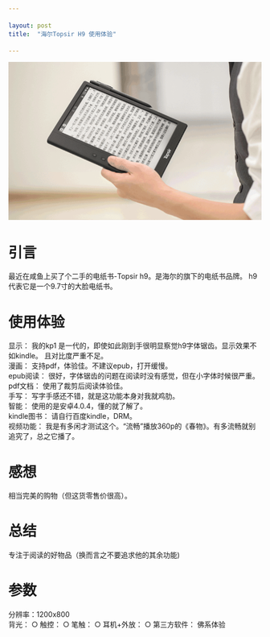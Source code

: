 ```yaml
---

layout: post
title:	"海尔Topsir H9 使用体验"

---
```


![Topsir](../images/topsir.png)
# 引言
最近在咸鱼上买了个二手的电纸书-Topsir h9。是海尔的旗下的电纸书品牌。 h9代表它是一个9.7寸的大脸电纸书。
# 使用体验
显示：        我的kp1 是一代的，即使如此刚到手很明显察觉h9字体锯齿。显示效果不如kindle。  且对比度严重不足。  
漫画：     支持pdf，体验佳。不建议epub，打开缓慢。  
epub阅读：     很好，字体锯齿的问题在阅读时没有感觉，但在小字体时候很严重。  
pdf文档：     使用了裁剪后阅读体验佳。  
手写：        写字手感还不错，就是这功能本身对我就鸡肋。  
智能：        使用的是安卓4.0.4，懂的就了解了。  
kindle图书：   请自行百度kindle，DRM。  
视频功能：  我是有多闲才测试这个。“流畅”播放360p的《春物》。有多流畅就别追究了，总之它播了。  
# 感想
相当完美的购物（但这货零售价很高）。
# 总结
专注于阅读的好物品（换而言之不要追求他的其余功能)
# 参数
分辨率：1200x800  
背光：   ○
触控：   ○
笔触：   ○
耳机+外放：    ○  第三方软件：     佛系体验
